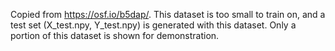 Copied from https://osf.io/b5dap/. This dataset is too small to train on, and a test set (X_test.npy, Y_test.npy) is generated with this dataset. Only a portion of this dataset is shown for demonstration.